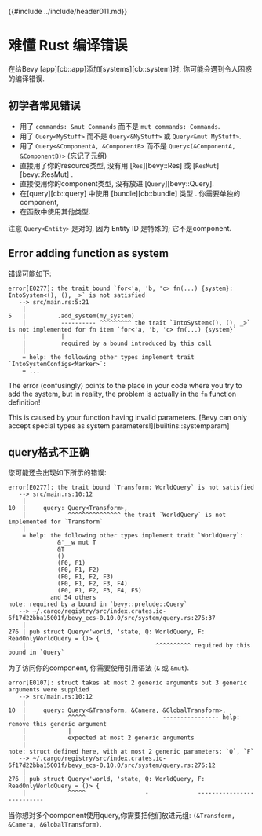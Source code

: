 {{#include ../include/header011.md}}

# 难懂 Rust 编译错误

在给Bevy [app][cb::app]添加[systems][cb::system]时, 你可能会遇到令人困惑的编译错误.

## 初学者常见错误

  - 用了 `commands: &mut Commands` 而不是 `mut commands: Commands`.
  - 用了 `Query<MyStuff>` 而不是 `Query<&MyStuff>` 或 `Query<&mut MyStuff>`.
  - 用了 `Query<&ComponentA, &ComponentB>` 而不是 `Query<(&ComponentA, &ComponentB)>`
    (忘记了元组)
  - 直接用了你的resource类型, 没有用 [`Res`][bevy::Res] 或 [`ResMut`][bevy::ResMut] .
  - 直接使用你的component类型, 没有放进 [`Query`][bevy::Query].
  - 在[query][cb::query] 中使用 [bundle][cb::bundle] 类型 . 你需要单独的component,
  - 在函数中使用其他类型.

注意 `Query<Entity>` 是对的, 因为 Entity ID 是特殊的; 它不是component.

## Error adding function as system

错误可能如下:

```
error[E0277]: the trait bound `for<'a, 'b, 'c> fn(...) {system}: IntoSystem<(), (), _>` is not satisfied
   --> src/main.rs:5:21
    |
5   |         .add_system(my_system)
    |          ---------- ^^^^^^^^^ the trait `IntoSystem<(), (), _>` is not implemented for fn item `for<'a, 'b, 'c> fn(...) {system}`
    |          |
    |          required by a bound introduced by this call
    |
    = help: the following other types implement trait `IntoSystemConfigs<Marker>`:
    = ...
```

The error (confusingly) points to the place in your code where you try to add the system,
but in reality, the problem is actually in the `fn` function definition!

This is caused by your function having invalid parameters. [Bevy can
only accept special types as system parameters!][builtins::systemparam]

## query格式不正确

您可能还会出现如下所示的错误:

```
error[E0277]: the trait bound `Transform: WorldQuery` is not satisfied
   --> src/main.rs:10:12
    |
10  |     query: Query<Transform>,
    |            ^^^^^^^^^^^^^^^ the trait `WorldQuery` is not implemented for `Transform`
    |
    = help: the following other types implement trait `WorldQuery`:
              &'__w mut T
              &T
              ()
              (F0, F1)
              (F0, F1, F2)
              (F0, F1, F2, F3)
              (F0, F1, F2, F3, F4)
              (F0, F1, F2, F3, F4, F5)
            and 54 others
note: required by a bound in `bevy::prelude::Query`
   --> ~/.cargo/registry/src/index.crates.io-6f17d22bba15001f/bevy_ecs-0.10.0/src/system/query.rs:276:37
    |
276 | pub struct Query<'world, 'state, Q: WorldQuery, F: ReadOnlyWorldQuery = ()> {
    |                                     ^^^^^^^^^^ required by this bound in `Query`
```

为了访问你的component, 你需要使用引用语法 (`&` 或 `&mut`).

```
error[E0107]: struct takes at most 2 generic arguments but 3 generic arguments were supplied
   --> src/main.rs:10:12
    |
10  |     query: Query<&Transform, &Camera, &GlobalTransform>,
    |            ^^^^^                      ---------------- help: remove this generic argument
    |            |
    |            expected at most 2 generic arguments
    |
note: struct defined here, with at most 2 generic parameters: `Q`, `F`
   --> ~/.cargo/registry/src/index.crates.io-6f17d22bba15001f/bevy_ecs-0.10.0/src/system/query.rs:276:12
    |
276 | pub struct Query<'world, 'state, Q: WorldQuery, F: ReadOnlyWorldQuery = ()> {
    |            ^^^^^                 -              --------------------------
```

当你想对多个component使用query,你需要把他们放进元组:
`(&Transform, &Camera, &GlobalTransform)`.
